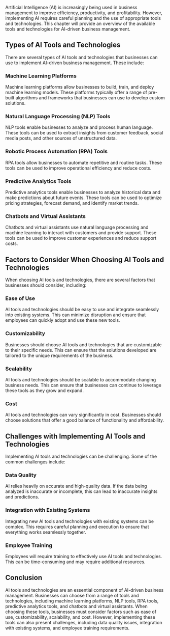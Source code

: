 
Artificial Intelligence (AI) is increasingly being used in business management to improve efficiency, productivity, and profitability. However, implementing AI requires careful planning and the use of appropriate tools and technologies. This chapter will provide an overview of the available tools and technologies for AI-driven business management.

Types of AI Tools and Technologies
----------------------------------

There are several types of AI tools and technologies that businesses can use to implement AI-driven business management. These include:

### Machine Learning Platforms

Machine learning platforms allow businesses to build, train, and deploy machine learning models. These platforms typically offer a range of pre-built algorithms and frameworks that businesses can use to develop custom solutions.

### Natural Language Processing (NLP) Tools

NLP tools enable businesses to analyze and process human language. These tools can be used to extract insights from customer feedback, social media posts, and other sources of unstructured data.

### Robotic Process Automation (RPA) Tools

RPA tools allow businesses to automate repetitive and routine tasks. These tools can be used to improve operational efficiency and reduce costs.

### Predictive Analytics Tools

Predictive analytics tools enable businesses to analyze historical data and make predictions about future events. These tools can be used to optimize pricing strategies, forecast demand, and identify market trends.

### Chatbots and Virtual Assistants

Chatbots and virtual assistants use natural language processing and machine learning to interact with customers and provide support. These tools can be used to improve customer experiences and reduce support costs.

Factors to Consider When Choosing AI Tools and Technologies
-----------------------------------------------------------

When choosing AI tools and technologies, there are several factors that businesses should consider, including:

### Ease of Use

AI tools and technologies should be easy to use and integrate seamlessly into existing systems. This can minimize disruption and ensure that employees can quickly adopt and use these new tools.

### Customizability

Businesses should choose AI tools and technologies that are customizable to their specific needs. This can ensure that the solutions developed are tailored to the unique requirements of the business.

### Scalability

AI tools and technologies should be scalable to accommodate changing business needs. This can ensure that businesses can continue to leverage these tools as they grow and expand.

### Cost

AI tools and technologies can vary significantly in cost. Businesses should choose solutions that offer a good balance of functionality and affordability.

Challenges with Implementing AI Tools and Technologies
------------------------------------------------------

Implementing AI tools and technologies can be challenging. Some of the common challenges include:

### Data Quality

AI relies heavily on accurate and high-quality data. If the data being analyzed is inaccurate or incomplete, this can lead to inaccurate insights and predictions.

### Integration with Existing Systems

Integrating new AI tools and technologies with existing systems can be complex. This requires careful planning and execution to ensure that everything works seamlessly together.

### Employee Training

Employees will require training to effectively use AI tools and technologies. This can be time-consuming and may require additional resources.

Conclusion
----------

AI tools and technologies are an essential component of AI-driven business management. Businesses can choose from a range of tools and technologies, including machine learning platforms, NLP tools, RPA tools, predictive analytics tools, and chatbots and virtual assistants. When choosing these tools, businesses must consider factors such as ease of use, customizability, scalability, and cost. However, implementing these tools can also present challenges, including data quality issues, integration with existing systems, and employee training requirements.
